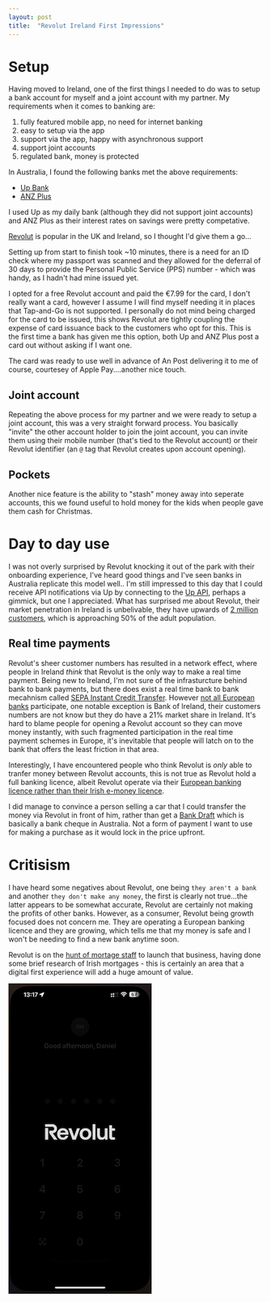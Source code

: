```yaml
---
layout: post
title:  "Revolut Ireland First Impressions"
---
```


# Setup

Having moved to Ireland, one of the first things I needed to do was to setup a bank account for myself and a joint account with my partner.  My requirements when it comes to banking are:

1. fully featured mobile app, no need for internet banking
1. easy to setup via the app
1. support via the app, happy with asynchronous support
1. support joint accounts
1. regulated bank, money is protected

In Australia, I found the following banks met the above requirements:

- [Up Bank](https://up.com.au)
- [ANZ Plus](https://anz.com.au/plus)

I used Up as my daily bank (although they did not support joint accounts) and ANZ Plus as their interest rates on savings were pretty competative.

[Revolut](https://revolut.com) is popular in the UK and Ireland, so I thought I'd give them a go...

Setting up from start to finish took ~10 minutes, there is a need for an ID check where my passport was scanned and they allowed for the deferral of 30 days to provide the Personal Public Service (PPS) number - which was handy, as I hadn't had mine issued yet.

I opted for a free Revolut account and paid the €7.99 for the card, I don't really want a card, however I assume I will find myself needing it in places that Tap-and-Go is not supported.  I personally do not mind being charged for the card to be issued, this shows Revolut are tightly coupling the expense of card issuance back to the customers who opt for this.  This is the first time a bank has given me this option, both Up and ANZ Plus post a card out without asking if I want one.

The card was ready to use well in advance of An Post delivering it to me of course, courtesey of Apple Pay....another nice touch.

## Joint account

Repeating the above process for my partner and we were ready to setup a joint account, this was a very straight forward process.  You basically "invite" the other account holder to join the joint account, you can invite them using their mobile number (that's tied to the Revolut account) or their Revolut identifier (an `@` tag that Revolut creates upon account opening).

## Pockets

Another nice feature is the ability to "stash" money away into seperate accounts, this we found useful to hold money for the kids when people gave them cash for Christmas. 

# Day to day use

I was not overly surprised by Revolut knocking it out of the park with their onboarding experience, I've heard good things and I've seen banks in Australia replicate this model well.. I'm still impressed to this day that I could receive API notifications via Up by connecting to the [Up API](https://api.up.com.au/getting_started), perhaps a gimmick, but one I appreciated.  What has surprised me about Revolut, their market penetration in Ireland is unbelivable, they have upwards of [2 million customers](https://www.irishtimes.com/business/2023/04/06/revolut-completes-rollout-of-irish-ibans-to-more-than-two-million-customers), which is approaching 50% of the adult population.  

## Real time payments

Revolut's sheer customer numbers has resulted in a network effect, where people in Ireland _think_ that Revolut is the only way to make a real time payment.  Being new to Ireland, I'm not sure of the infrasturcture behind bank to bank payments, but there does exist a real time bank to bank mecahnism called [SEPA Instant Credit Transfer](https://www.europeanpaymentscouncil.eu/what-we-do/sepa-instant-credit-transfer). However [not all European banks](https://www.ebaclearing.eu/services/rt1/participants) participate, one notable exception is Bank of Ireland, their customers numbers are not know but they do have a 21% market share in Ireland.  It's hard to blame people for opening a Revolut account so they can move money instantly, with such fragmented participation in the real time payment schemes in Europe, it's inevitable that people will latch on to the bank that offers the least friction in that area.

Interestingly, I have encountered people who think Revolut is _only_ able to tranfer money between Revolut accounts, this is not true as Revolut hold a full banking licence, albeit Revolut operate via their [European banking licence rather than their Irish e-money licence](https://www.irishtimes.com/business/2023/03/01/revolut-closes-two-irish-firms-after-dropping-e-money-licence-plan).

I did manage to convince a person selling a car that I could transfer the money via Revolut in front of him, rather than get a [Bank Draft](https://www.bankofireland.com/help-centre/faq/what-is-a-bank-draft) which is basically a bank cheque in Australia.  Not a form of payment I want to use for making a purchase as it would lock in the price upfront.

# Critisism

I have heard some negatives about Revolut, one being `they aren't a bank` and another `they don't make any money`, the first is clearly not true...the latter appears to be somewhat accurate, Revolut are certainly not making the profits of other banks.  However, as a consumer, Revolut being growth focused does not concern me.  They are operating a European banking licence and they are growing, which tells me that my money is safe and I won't be needing to find a new bank anytime soon.

Revolut is on the [hunt of mortage staff](https://www.independent.ie/business/technology/revolut-set-to-enter-mortgage-market-for-first-time/a1428974064.html) to launch that business, having done some brief research of Irish mortgages - this is certainly an area that a digital first experience will add a huge amount of value.

![Revolut](../assets/4-revolut.png)